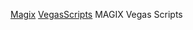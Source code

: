 
[Magix](https://www.magix.com/)
[VegasScripts](https://github.com/otomad/VegasScripts)
MAGIX Vegas Scripts
